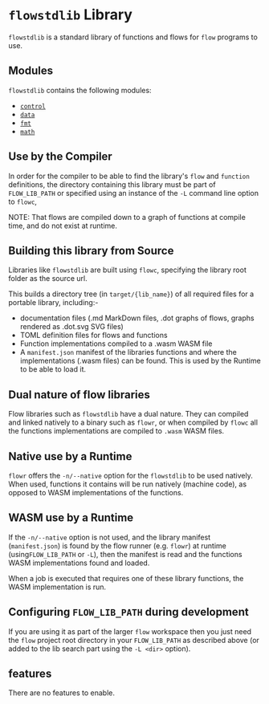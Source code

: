 # `flowstdlib` Library

`flowstdlib` is a standard library of functions and flows for `flow` programs to use.

## Modules
`flowstdlib` contains the following modules:
* [`control`](src/control/control.md)
* [`data`](src/data/data.md)
* [`fmt`](src/fmt/fmt.md)
* [`math`](src/math/math.md)

## Use by the Compiler
In order for the compiler to be able to find the library's `flow` and `function` definitions, the directory containing
this library must be part of `FLOW_LIB_PATH` or specified using an instance of the `-L` command line option to `flowc`,

NOTE: That flows are compiled down to a graph of functions at compile time, and do not exist at runtime.

## Building this library from Source
Libraries like `flowstdlib` are built using `flowc`, specifying the library root folder as the source url.

This builds a directory tree (in `target/{lib_name}`) of all required files for a portable library, including:-
* documentation files (.md MarkDown files, .dot graphs of flows, graphs rendered as .dot.svg SVG files)
* TOML definition files for flows and functions
* Function implementations compiled to a .wasm WASM file
* A `manifest.json` manifest of the libraries functions and where the implementations (.wasm files) can be found.
  This is used by the Runtime to be able to load it.

## Dual nature of flow libraries
Flow libraries such as `flowstdlib` have a dual nature. They can compiled and linked natively to a binary such
as `flowr`, or when compiled by `flowc` all the functions implementations are compiled to
`.wasm` WASM files.

## Native use by a Runtime
`flowr` offers the `-n/--native` option for the `flowstdlib` to be used natively. When used, functions it
contains will be run natively (machine code), as opposed to WASM implementations of the functions.

## WASM use by a Runtime
If the `-n/--native` option is not used, and the library manifest (`manifest.json`) is found by the flow
runner (e.g. `flowr`) at runtime (using`FLOW_LIB_PATH` or `-L`), then the manifest is read and the functions
WASM implementations found and loaded.

When a job is executed that requires one of these library functions, the WASM implementation is run.

## Configuring `FLOW_LIB_PATH` during development
If you are using it as part of the larger `flow` workspace then you just need the `flow` project root directory
in your `FLOW_LIB_PATH` as described above (or added to the lib search part using the `-L <dir>` option).

## features
There are no features to enable.